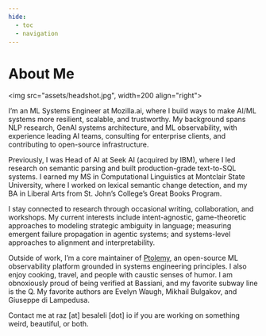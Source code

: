```yaml
---
hide:
  - toc
  - navigation
---
```


# About Me

<img src="assets/headshot.jpg", width=200 align="right">

I’m an ML Systems Engineer at Mozilla.ai, where I build ways to make AI/ML systems more resilient, scalable, and trustworthy. My background spans NLP research, GenAI systems architecture, and ML observability, with experience leading AI teams, consulting for enterprise clients, and contributing to open-source infrastructure.

Previously, I was Head of AI at Seek AI (acquired by IBM), where I led research on semantic parsing and built production-grade text-to-SQL systems. I earned my MS in Computational Linguistics at Montclair State University, where I worked on lexical semantic change detection, and my BA in Liberal Arts from St. John’s College’s Great Books Program.

I stay connected to research through occasional writing, collaboration, and workshops. My current interests include intent-agnostic, game-theoretic approaches to modeling strategic ambiguity in language; measuring emergent failure propagation in agentic systems; and systems-level approaches to alignment and interpretability.

Outside of work, I’m a core maintainer of [Ptolemy](https://github.com/PtolemyLovesYou/ptolemy), an open-source ML observability platform grounded in systems engineering principles. I also enjoy cooking, travel, and people with caustic senses of humor. I am obnoxiously proud of being verified at Bassiani, and my favorite subway line is the Q. My favorite authors are Evelyn Waugh, Mikhail Bulgakov, and Giuseppe di Lampedusa.

Contact me at raz [at] besaleli [dot] io if you are working on something weird, beautiful, or both.
